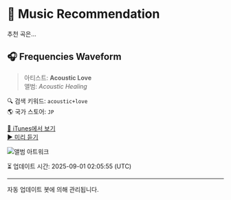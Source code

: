 
# 🎵 Music Recommendation

추천 곡은...

## 🎧 Frequencies Waveform  
> 아티스트: **Acoustic Love**  
> 앨범: _Acoustic Healing_  

🔍 검색 키워드: `acoustic+love`  
🌎 국가 스토어: `JP`

[🔗 iTunes에서 보기](https://music.apple.com/jp/album/frequencies-waveform/1736075602?i=1736077909&uo=4)  
[▶️ 미리 듣기](https://audio-ssl.itunes.apple.com/itunes-assets/AudioPreview122/v4/87/d9/61/87d961b4-e244-8b14-84c8-8afe2c6ae387/mzaf_14672811811290240837.plus.aac.p.m4a)

![앨범 아트워크](https://is1-ssl.mzstatic.com/image/thumb/Music221/v4/7e/e3/bb/7ee3bb77-c9a7-e66b-9186-6316bf2a37df/cover.jpg/100x100bb.jpg)

⏳ 업데이트 시간: 2025-09-01 02:05:55 (UTC)

---
자동 업데이트 봇에 의해 관리됩니다.
